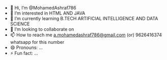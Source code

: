 - 👋 Hi, I’m @MohamedAshraf786
- 👀 I’m interested in HTML AND JAVA
- 🌱 I’m currently learning B.TECH ARTIFICIAL INTELLIGENCE AND DATA SCIENCE
- 💞️ I’m looking to collaborate on 
- 📫 How to reach me a.mohamedashraf786@gmail.com (or) 9626416374 whatsapp for this number
- 😄 Pronouns: ...
- ⚡ Fun fact: ...

<!---
MohamedAshraf786/MohamedAshraf786 is a ✨ special ✨ repository because its `README.md` (this file) appears on your GitHub profile.
You can click the Preview link to take a look at your changes.
--->
